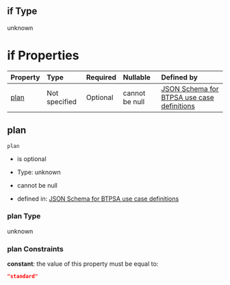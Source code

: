 ## if Type

unknown

# if Properties

| Property      | Type          | Required | Nullable       | Defined by                                                                                                                                                                                                                                  |
| :------------ | :------------ | :------- | :------------- | :------------------------------------------------------------------------------------------------------------------------------------------------------------------------------------------------------------------------------------------ |
| [plan](#plan) | Not specified | Optional | cannot be null | [JSON Schema for BTPSA use case definitions](btpsa-usecase-properties-services-items-allof-2-then-allof-34-then-allof-0-if-properties-plan.md "undefined#/properties/services/items/allOf/2/then/allOf/34/then/allOf/0/if/properties/plan") |

## plan



`plan`

*   is optional

*   Type: unknown

*   cannot be null

*   defined in: [JSON Schema for BTPSA use case definitions](btpsa-usecase-properties-services-items-allof-2-then-allof-34-then-allof-0-if-properties-plan.md "undefined#/properties/services/items/allOf/2/then/allOf/34/then/allOf/0/if/properties/plan")

### plan Type

unknown

### plan Constraints

**constant**: the value of this property must be equal to:

```json
"standard"
```
